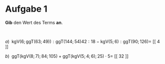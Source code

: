 <!--
version:  0.0.1

language: de

@style
main > *:not(:last-child) {
  margin-bottom: 3rem;
}

input {
    text-align: center;
}

.flex-container {
    display: flex;
    flex-wrap: wrap;
    align-items: stretch;
    gap: 20px;
}

.flex-child {
    flex: 1;
    min-width: 350px;
    margin-right: 20px;
}

@media (max-width: 400px) {
    .flex-child {
        flex: 100%;
        margin-right: 0;
    }
}
@end

formula: \carry   \textcolor{red}{\scriptsize #1}
formula: \digit   \rlap{\carry{#1}}\phantom{#2}#2
formula: \permil  \text{‰}

import: https://raw.githubusercontent.com/liaTemplates/algebrite/master/README.md
import: https://raw.githubusercontent.com/LiaTemplates/Tikz-Jax/main/README.md

script: https://cdn.jsdelivr.net/gh/LiaTemplates/Tikz-Jax@main/dist/index.js

@round
<script>
  let value = `@input`;
  if (value.startsWith("@")) {
    ""
  } else {
    value = JSON.parse(value);
    value = value[0]
    value = value.replace(/,/g, ".");
    value = parseFloat(value);
    value = Math.round(value * Math.pow(10,@1)) / Math.pow(10,@1);
    value == @0
  }
</script>
@end

tags: kgV, ggT, Vorrangsregeln, sehr schwer

-->




# Aufgabe 1


**Gib** den Wert des Terms **an**.

<br>


<section class="flex-container">

<div class="flex-child">

$a)\;\; \text{kgV}\left(6;\text{ggT}(63;49)\right):\text{ggT}(144;54) 42:18 - \text{kgV}(5;6):\text{ggT}(90;126)  =$ [[  4  ]]

</div>

<div class="flex-child">

$b)\;\; \text{ggT}\left(\text{kgV}(8;7);84;105\right) + \text{ggT}\left(\text{kgV}(5;4;6);25\right) \cdot 5 =$ [[ 32  ]]

</div>

</section>